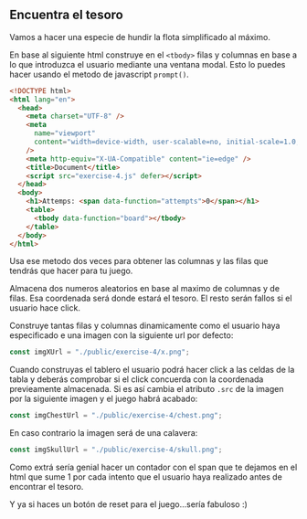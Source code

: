## Encuentra el tesoro

Vamos a hacer una especie de hundir la flota simplificado al máximo.

En base al siguiente html construye en el `<tbody>` filas y columnas en base a lo que introduzca el usuario
mediante una ventana modal. Esto lo puedes hacer usando el metodo de javascript `prompt()`.

```html
<!DOCTYPE html>
<html lang="en">
  <head>
    <meta charset="UTF-8" />
    <meta
      name="viewport"
      content="width=device-width, user-scalable=no, initial-scale=1.0, maximum-scale=1.0, minimum-scale=1.0"
    />
    <meta http-equiv="X-UA-Compatible" content="ie=edge" />
    <title>Document</title>
    <script src="exercise-4.js" defer></script>
  </head>
  <body>
    <h1>Attemps: <span data-function="attempts">0</span></h1>
    <table>
      <tbody data-function="board"></tbody>
    </table>
  </body>
</html>
```

Usa ese metodo dos veces para obtener las columnas y las filas que tendrás que hacer para tu juego.

Almacena dos numeros aleatorios en base al maximo de columnas y de filas. Esa coordenada será donde estará el tesoro.
El resto serán fallos si el usuario hace click.

Construye tantas filas y columnas dinamicamente como el usuario haya especificado e una imagen con la siguiente url
por defecto:

```js
const imgXUrl = "./public/exercise-4/x.png";
```

Cuando construyas el tablero el usuario podrá hacer click a las celdas de la tabla y deberás comprobar si el click
concuerda con la coordenada previeamente almacenada. Si es así cambia el atributo `.src` de la imagen por la
siguiente imagen y el juego habrá acabado:

```js
const imgChestUrl = "./public/exercise-4/chest.png";
```

En caso contrario la imagen será de una calavera:

```js
const imgSkullUrl = "./public/exercise-4/skull.png";
```

Como extrá sería genial hacer un contador con el span que te dejamos en el html que sume 1 por cada intento que el
usuario haya realizado antes de encontrar el tesoro.

Y ya si haces un botón de reset para el juego...sería fabuloso :)
